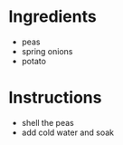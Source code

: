 # Ingredients
- peas
- spring onions
- potato
# Instructions
- shell the peas
- add cold water and soak
